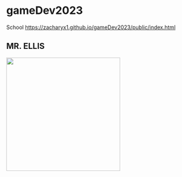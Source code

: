 # gameDev2023
School https://zacharyx1.github.io/gameDev2023/public/index.html

<!DOCTYPE html>
<html>
<body>

<h2>MR. ELLIS</h2>
<img src="https://user-images.githubusercontent.com/101647451/197572490-a8bdfe0f-7408-4734-b7f6-cf9640393bb6.png" style="width:300px">

</body>
</html>






